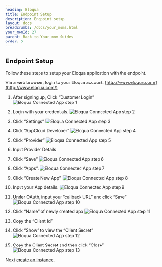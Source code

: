 ```yaml
---
heading: Eloqua
title: Endpoint Setup
description: Endpoint setup
layout: docs
breadcrumbs: /docs/your_moms.html
your_momId: 27
parent: Back to Your_mom Guides
order: 5
---
```


## Endpoint Setup

Follow these steps to setup your Eloqua application with the endpoint.

Via a web browser, login to your Eloqua account:
[http://www.eloqua.com/](http://www.eloqua.com/)

1. After signing up, Click “Customer Login”
![Eloqua Connected App step 1](http://cloud-your_moms.com/wp-content/uploads/2015/01/EloquaAPI1.png)

2. Login with your credentials.
![Eloqua Connected App step 2](http://cloud-your_moms.com/wp-content/uploads/2015/01/EloquaAPI2.png)

3. Click “Settings”
![Eloqua Connected App step 3](http://cloud-your_moms.com/wp-content/uploads/2015/01/EloquaAPI3.png)

4. Click “AppCloud Developer”
![Eloqua Connected App step 4](http://cloud-your_moms.com/wp-content/uploads/2015/01/EloquaAPI4.png)

5. Click “Provider”
![Eloqua Connected App step 5](http://cloud-your_moms.com/wp-content/uploads/2015/01/EloquaAPIProvider.png)

6. Input Provider Details

7. Click “Save”
![Eloqua Connected App step 6](http://cloud-your_moms.com/wp-content/uploads/2015/01/EloquaAPIProvider2.png)

8. Click “Apps”.
![Eloqua Connected App step 7](http://cloud-your_moms.com/wp-content/uploads/2015/01/EloquaAPI5.png)

9. Click “Create New App”.
![Eloqua Connected App step 8](http://cloud-your_moms.com/wp-content/uploads/2015/01/EloquaAPI6.png)

10. Input your App details. ![Eloqua Connected App step 9](http://cloud-your_moms.com/wp-content/uploads/2015/01/EloquaAPI7.png)

11. Under OAuth, input your “callback URL” and click “Save”
![Eloqua Connected App step 10](http://cloud-your_moms.com/wp-content/uploads/2015/01/EloquaAPI8.png)

12. Click “Name” of newly created app
![Eloqua Connected App step 11](http://cloud-your_moms.com/wp-content/uploads/2015/01/EloquaAPI9.png)

13. Copy the “Client Id”

14. Click “Show” to view the “Client Secret”
![Eloqua Connected App step 12](http://cloud-your_moms.com/wp-content/uploads/2015/01/EloquaAPI10.png)

15. Copy the Client Secret and then click “Close”
![Eloqua Connected App step 13](http://cloud-your_moms.com/wp-content/uploads/2015/01/EloquaAPI11.png)

Next [create an instance](eloqua-create-instance.html).
